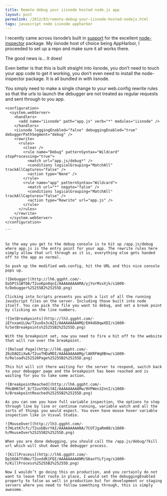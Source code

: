 ```yaml
---
title: Remote debug your iisnode hosted node.js app
layout: post
permalink: /2012/03/remote-debug-your-iisnode-hosted-nodejs.html
tags: javascript node iisnode appharbor
---
```



I recently came across iisnode’s built in [support](http://tomasz.janczuk.org/2011/11/debug-nodejs-applications-on-windows.html) for the excellent [node-inspector](https://github.com/dannycoates/node-inspector) package. My iisnode host of choice being AppHarbor, I proceeded to set up a repo and make sure it all works there.  
 
The good news is… It does!  
 
Even better is that this is built straight into iisnode, you don’t need to touch your app code to get it working, you don’t even need to install the node-inspector package. It is all bundled in with iisnode.  
 
You simply need to make a single change to your web.config rewrite rules so that the urls to launch the debugger are not treated as regular requests and sent through to you app.  
 

````
<configuration>
  <system.webServer>
    <handlers>
      <add name="iisnode" path="app.js" verb="*" modules="iisnode" />
    </handlers>
    <iisnode loggingEnabled="false" debuggingEnabled="true" debuggerPathSegment="debug" />
    <rewrite>
      <rules>
        <clear />
        <rule name="Debug" patternSyntax="Wildcard" stopProcessing="true">
          <match url="app.js/debug*" />
          <conditions logicalGrouping="MatchAll" trackAllCaptures="false" />
          <action type="None" />
        </rule>
        <rule name="app" patternSyntax="Wildcard">
          <match url="*" negate="false" />
          <conditions logicalGrouping="MatchAll" trackAllCaptures="false" />
          <action type="Rewrite" url="app.js" />
        </rule>
      </rules>
    </rewrite>
  </system.webServer>
</configuration>

```  
  
 
So the way you get to the debug console is to hit up /app.js/debug where app.js is the entry point for your app. The rewrite rules here simply allow that url through as it is, everything else gets handed off to the app as normal.  
 
So push up the modified web.config, hit the URL and this nice console pops up.  
 
![Debugger](http://lh6.ggpht.com/-Oa5PtS1WT0A/T2uxKpo0qnI/AAAAAAAAAMA/yjYorMsxXjk/s1600-h/Debugger%25255B2%25255D.png)  
 
Clicking into Scripts presents you with a list of all the running JavaScript files on the server. Including those built into node itself. You can pick the file you want to debug, and set a break point by clicking on the line numbers.  
 
![SetBreakpoints](http://lh3.ggpht.com/-iEfxxam1LUw/T2uxOx3cAZI/AAAAAAAAAMQ/EH4dG0qwXDI/s1600-h/SetBreakpoints%25255B2%25255D.png)  
 
With the breakpoint set, now you need to fire a hit off to the website that will run over the breakpoint.  
 
![Reload Page](http://lh6.ggpht.com/-Z6zDAQIiXwA/T2uxTHDaMOI/AAAAAAAAAMg/lAKRFWq0Bnw/s1600-h/Reload%252520Page%25255B2%25255D.png)  
 
This hit will sit there waiting for the server to respond, switch back to your debugger page and the breakpoint has been reached and is waiting for you to take some action.  
 
![BreakpointReached](http://lh6.ggpht.com/-PHsBH6Tmf_8/T2uxYOOiYAI/AAAAAAAAAMw/0VPWen32nnI/s1600-h/BreakpointReached%25255B2%25255D.png)  
 
As you can see you have full variable inspection, the options to step through line by line or continue running, variable watch and all the sorts of things you would expect. You even have mouse hover variable inspection like in Visual Studio.  
 
![MouseOver](http://lh3.ggpht.com/-t7HLetK7cfc/T2uxbBvrYAI/AAAAAAAAANA/7CUTJgaRm80/s1600-h/MouseOver%25255B2%25255D.png)  
 
When you are done debugging, you should call the /app.js/debug/?kill url which will shut down the debugger process.  
 
![KillProcess](http://lh6.ggpht.com/-Dp16OA7fdNo/T2uxddK1FQI/AAAAAAAAANM/G6axYtLfjxg/s1600-h/KillProcess%25255B2%25255D.png)  
 
Now I wouldn’t go doing this on production, and you certainly do not want to leave that route in place, I would set the debuggingEnabled property to false as well in production but for development or staging servers where you need to follow something through, this is simply awesome.  
  